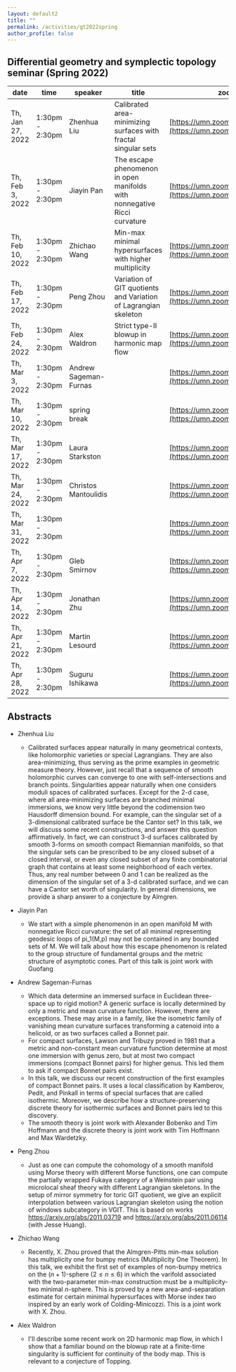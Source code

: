 ```yaml
---
layout: default2
title: ""
permalink: /activities/gt2022spring
author_profile: false
---
```


## Differential geometry and symplectic topology seminar (Spring 2022)

| date | time | speaker | title | zoom link 
| -- | -- | ---- | -------- | ----- 
|Th, Jan 27, 2022| 1:30pm - 2:30pm | Zhenhua Liu  |  Calibrated area-minimizing surfaces with fractal singular sets | [https://umn.zoom.us/j/99199273342](https://umn.zoom.us/j/99199273342)
|Th, Feb 3, 2022| 1:30pm - 2:30pm |  Jiayin Pan | The escape phenomenon in open manifolds with nonnegative Ricci curvature | [https://umn.zoom.us/j/99199273342](https://umn.zoom.us/j/99199273342)
|Th, Feb 10, 2022| 1:30pm - 2:30pm | Zhichao Wang | Min-max minimal hypersurfaces with higher multiplicity | [https://umn.zoom.us/j/99199273342](https://umn.zoom.us/j/99199273342)
|Th, Feb 17, 2022| 1:30pm - 2:30pm | Peng Zhou | Variation of GIT quotients and Variation of Lagrangian skeleton | [https://umn.zoom.us/j/99199273342](https://umn.zoom.us/j/99199273342)
|Th, Feb 24, 2022| 1:30pm - 2:30pm | Alex Waldron | Strict type-II blowup in harmonic map flow | [https://umn.zoom.us/j/99199273342](https://umn.zoom.us/j/99199273342)
|Th, Mar 3, 2022| 1:30pm - 2:30pm | Andrew Sageman-Furnas |  | [https://umn.zoom.us/j/99199273342](https://umn.zoom.us/j/99199273342)
|Th, Mar 10, 2022| 1:30pm - 2:30pm | spring break |  | [https://umn.zoom.us/j/99199273342](https://umn.zoom.us/j/99199273342)
|Th, Mar 17, 2022| 1:30pm - 2:30pm | Laura Starkston |  | [https://umn.zoom.us/j/99199273342](https://umn.zoom.us/j/99199273342)
|Th, Mar 24, 2022| 1:30pm - 2:30pm | Christos Mantoulidis |  | [https://umn.zoom.us/j/99199273342](https://umn.zoom.us/j/99199273342)
|Th, Mar 31, 2022| 1:30pm - 2:30pm |  |  | [https://umn.zoom.us/j/99199273342](https://umn.zoom.us/j/99199273342)
|Th, Apr 7, 2022| 1:30pm - 2:30pm | Gleb Smirnov |  | [https://umn.zoom.us/j/99199273342](https://umn.zoom.us/j/99199273342)
|Th, Apr 14, 2022| 1:30pm - 2:30pm | Jonathan Zhu |  | [https://umn.zoom.us/j/99199273342](https://umn.zoom.us/j/99199273342)
|Th, Apr 21, 2022| 1:30pm - 2:30pm | Martin Lesourd |  | [https://umn.zoom.us/j/99199273342](https://umn.zoom.us/j/99199273342)
|Th, Apr 28, 2022| 1:30pm - 2:30pm | Suguru Ishikawa |  |  [https://umn.zoom.us/j/99199273342](https://umn.zoom.us/j/99199273342)

## Abstracts


* Zhenhua Liu
  * Calibrated surfaces appear naturally in many geometrical contexts, like holomorphic varieties or special Lagrangians. They are also area-minimizing, thus serving as the prime examples in geometric measure theory. However, just recall that a sequence of smooth holomorphic curves can converge to one with self-intersections and branch points. Singularities appear naturally when one considers moduli spaces of calibrated surfaces. Except for the 2-d case, where all area-minimizing surfaces are branched minimal immersions, we know very little beyond the codimension two Hausdorff dimension bound. For example, can the singular set of a 3-dimensional calibrated surface be the Cantor set? In this talk, we will discuss some recent constructions, and answer this question affirmatively. In fact, we can construct 3-d surfaces calibrated by smooth 3-forms on smooth compact Riemannian manifolds, so that the singular sets can be prescribed to be any closed subset of a closed interval, or even any closed subset of any finite combinatorial graph that contains at least some neighborhood of each vertex. Thus, any real number between 0 and 1 can be realized as the dimension of the singular set of a 3-d calibrated surface, and we can have a Cantor set worth of singularity. In general dimensions, we provide a sharp answer to a conjecture by Almgren.

* Jiayin Pan
  * We start with a simple phenomenon in an open manifold M with nonnegative Ricci curvature: the set of all minimal representing geodesic loops of pi_1(M,p) may not be contained in any bounded sets of M. We will talk about how this escape phenomenon is related to the group structure of fundamental groups and the metric structure of asymptotic cones. Part of this talk is joint work with Guofang 

* Andrew Sageman-Furnas
  * Which data determine an immersed surface in Euclidean three-space up to rigid motion? A generic surface is locally determined by only a metric and mean curvature function. However, there are exceptions. These may arise in a family, like the isometric family of vanishing mean curvature surfaces transforming a catenoid into a helicoid, or as two surfaces called a Bonnet pair.
  * For compact surfaces, Lawson and Tribuzy proved in 1981 that a metric and non-constant mean curvature function determine at most one immersion with genus zero, but at most two compact immersions (compact Bonnet pairs) for higher genus. This led them to ask if compact Bonnet pairs exist.
  * In this talk, we discuss our recent construction of the first examples of compact Bonnet pairs. It uses a local classification by Kamberov, Pedit, and Pinkall in terms of special surfaces that are called isothermic. Moreover, we describe how a structure-preserving discrete theory for isothermic surfaces and Bonnet pairs led to this discovery.
  * The smooth theory is joint work with Alexander Bobenko and Tim Hoffmann and the discrete theory is joint work with Tim Hoffmann and Max Wardetzky.

* Peng Zhou
  * Just as one can compute the cohomology of a smooth manifold using Morse theory with different Morse functions, one can compute the partially wrapped Fukaya category of a Weinstein pair using microlocal sheaf theory with different Lagrangian skeletons. In the setup of mirror symmetry for toric GIT quotient, we give an explicit interpolation between various Lagrangian skeleton using the notion of windows subcategory in VGIT. This is based on works https://arxiv.org/abs/2011.03719 and https://arxiv.org/abs/2011.06114 (with Jesse Huang).

* Zhichao Wang
  * Recently, X. Zhou proved that the Almgren-Pitts min-max solution has multiplicity one for bumpy metrics (Multiplicity One Theorem). In this talk, we exhibit the first set of examples of non-bumpy metrics on the $(n+1)$-sphere ($2\leq n\leq 6$) in which the varifold associated with the two-parameter min-max construction must be a multiplicity-two minimal $n$-sphere. This is proved by a new area-and-separation estimate for certain minimal hypersurfaces with Morse index two inspired by an early work of Colding-Minicozzi. This is a joint work with X. Zhou.

* Alex Waldron
  * I'll describe some recent work on 2D harmonic map flow, in which I show that a familiar bound on the blowup rate at a finite-time singularity is sufficient for continuity of the body map. This is relevant to a conjecture of Topping.
